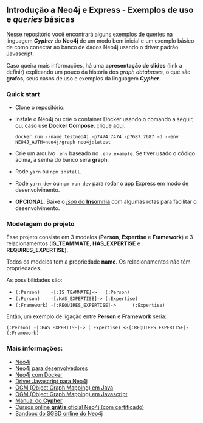 ## Introdução a Neo4j e Express - Exemplos de uso e *queries* básicas

Nesse repositório você encontrará alguns exemplos de queries na linguagem ***Cypher*** do **Neo4j** de um modo bem inicial e um exemplo básico de como conectar ao banco de dados Neo4j usando o driver padrão Javascript.

Caso queira mais informações, há uma **apresentação de slides** (link a definir) explicando um pouco da história dos *graph databases*, o que são **grafos**, seus casos de uso e exemplos da linguagem ***Cypher***.

### Quick start

- Clone o repositório.
- Instale o Neo4j ou crie o container Docker usando o comando a seguir, ou, caso use **Docker Compose**, [clique aqui](https://neo4j.com/developer/docker-run-neo4j/).

   `docker run --name testneo4j -p7474:7474 -p7687:7687 -d --env NEO4J_AUTH=neo4j/graph neo4j:latest`
- Crie um arquivo `.env` baseado no `.env.example`. Se tiver usado o código acima, a senha do banco será **graph**.
- Rode `yarn` ou `npm install`.
- Rode `yarn dev` ou `npm run dev` para rodar o app Express em modo de desenvolvimento.
- **OPCIONAL**: Baixe o [*json* do **Insomnia**](https://github.com/rafaelkillua/express-neo4j-example/raw/master/ExpressNeo4jExample_Insomnia_20200805.json) com algumas rotas para facilitar o desenvolvimento.

### Modelagem do projeto

Esse projeto consiste em 3 modelos (**Person**, **Expertise** e **Framework**) e 3 relacionamentos (**IS_TEAMMATE**, **HAS_EXPERTISE** e **REQUIRES_EXPERTISE**).

Todos os modelos tem a propriedade **name**. Os relacionamentos não têm propriedades.

As possibilidades são:
  - `(:Person)    -[:IS_TEAMMATE]->   (:Person)`
  - `(:Person)    -[:HAS_EXPERTISE]-> (:Expertise)`
  - `(:Framework) -[:REQUIRES_EXPERTISE]->      (:Expertise)`

Então, um exemplo de ligação entre **Person** e **Framework** seria:

  `(:Person) -[:HAS_EXPERTISE]-> (:Expertise) <-[:REQUIRES_EXPERTISE]- (:Framework)`

### Mais informações:
- [Neo4j](https://neo4j.com/)
- [Neo4j para desenvolvedores](https://neo4j.com/developer/)
- [Neo4j com Docker](https://neo4j.com/developer/docker-run-neo4j/)
- [Driver Javascript para Neo4j](https://github.com/neo4j/neo4j-javascript-driver)
- [OGM (Object Graph Mapping) em Java](https://github.com/neo4j/neo4j-ogm)
- [OGM (Object Graph Mapping) em Javascript](https://github.com/adam-cowley/neode)
- [Manual do **Cypher**](https://neo4j.com/docs/cypher-manual/4.1/)
- [Cursos online **grátis** oficial Neo4j (com certificado)](https://neo4j.com/graphacademy/online-training/)
- [Sandbox do SGBD online do Neo4j](https://neo4j.com/sandbox/)

